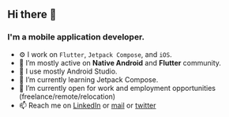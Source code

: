 ## Hi there 👋

### I'm a mobile application developer.

- ⚙️ I work on `Flutter`, `Jetpack Compose`, and `iOS`. 
- 👯 I’m mostly active on **Native Android** and **Flutter** community.
- 🔧 I use mostly Android Studio.
- 🌱 I’m currently learning Jetpack Compose.
- 🔭 I’m currently open for work and employment opportunities (freelance/remote/relocation)
- 📫 Reach me on [LinkedIn](https://www.linkedin.com/in/imdevfaisal/) or [mail](mailto:imdevfaisal@gmail.com) or [twitter](https://twitter.com/FaisalLoveCode)
